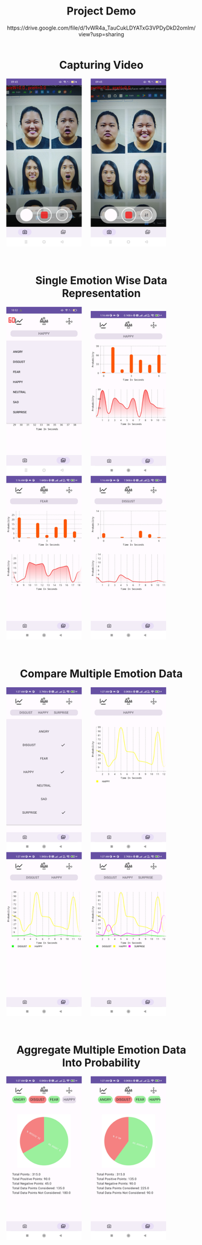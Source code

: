 <div align="center">
<h1>Project Demo</h1>
https://drive.google.com/file/d/1vWR4a_TauCukLDYATxG3VPDyDkD2omIm/view?usp=sharing
</div>

<br>

<div align="center">
<h1>Capturing Video</h1>
</div>

<p float="left">
 <img src="ui_images/capture_video_1.png" alt="Feature 1" width="200"/>
  &nbsp;&nbsp;&nbsp;&nbsp;
   <img src="ui_images/capture_video_2.png" alt="Feature 2" width="200"/>
  &nbsp;&nbsp;&nbsp;&nbsp;
</p>

<br>
<div align="center">
  <h1>Single Emotion Wise Data Representation</h1>
</div>

<p float="left">
   <img src="ui_images/single_emotion_choose.jpg" alt="Feature 1" width="200"/>
    &nbsp;&nbsp;&nbsp;&nbsp;
   <img src="ui_images/single_data_1.jpg" alt="Feature 2" width="200"/>
    &nbsp;&nbsp;&nbsp;&nbsp;
   <img src="ui_images/single_data_2.jpg" alt="Feature 2" width="200"/>
     &nbsp;&nbsp;&nbsp;&nbsp;
   <img src="ui_images/single_data_3.jpg" alt="Feature 2" width="200"/>
</p>

<br>

<div align="center">
  <h1>Compare Multiple Emotion Data</h1>
</div>

<p float="left">
   <img src="ui_images/compare_data_choose.jpg" alt="Feature 1" width="200"/>
    &nbsp;&nbsp;&nbsp;&nbsp;
   <img src="ui_images/compare_data_1.jpg" alt="Feature 2" width="200"/>
    &nbsp;&nbsp;&nbsp;&nbsp;
   <img src="ui_images/compare_data_2.jpg" alt="Feature 2" width="200"/>
    &nbsp;&nbsp;&nbsp;&nbsp;
   <img src="ui_images/compare_data_3.jpg" alt="Feature 2" width="200"/>
</p>

<br>

<div align="center">
  <h1>Aggregate Multiple Emotion Data Into Probability</h1>
</div>
<p float="left">
   <img src="ui_images/aggregate_data_1.jpg" alt="Feature 1" width="200"/>
    &nbsp;&nbsp;&nbsp;&nbsp;
   <img src="ui_images/aggregate_data_2.jpg" alt="Feature 2" width="200"/>

</p>